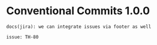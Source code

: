 # Conventional Commits 1.0.0
 ```
docs(jira): we can integrate issues via footer as well

issue: TH-80
 ```